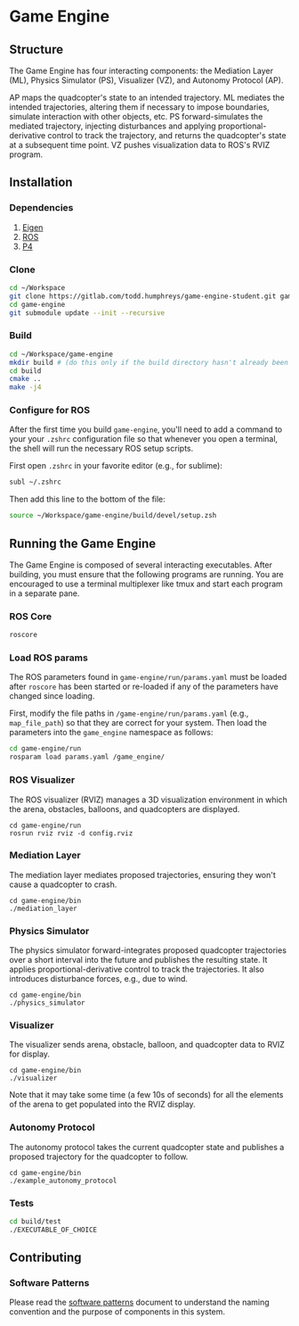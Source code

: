 # Game Engine
## Structure
The Game Engine has four interacting components: the Mediation Layer (ML),
Physics Simulator (PS), Visualizer (VZ), and Autonomy Protocol (AP). 

AP maps the quadcopter's state to an intended trajectory. ML mediates the
intended trajectories, altering them if necessary to impose boundaries,
simulate interaction with other objects, etc.  PS forward-simulates the
mediated trajectory, injecting disturbances and applying
proportional-derivative control to track the trajectory, and returns the
quadcopter's state at a subsequent time point. VZ pushes visualization data to
ROS's RVIZ program.

## Installation
### Dependencies
1. [Eigen](https://eigen.tuxfamily.org)
2. [ROS](http://www.ros.org)
3. [P4](https://gitlab.com/radionavlab/public/p4)

### Clone
```bash
cd ~/Workspace
git clone https://gitlab.com/todd.humphreys/game-engine-student.git game-engine
cd game-engine
git submodule update --init --recursive
```

<!--- [Todd doesn't think any of this is necessary] ### Building Dependencies

If you are cloning or using the repository for the first time, you will need
to build the dependencies (the submodules). They all use the same build
process, included below.

<p>
<details>

Note: If you want to make the dependencies available system-wide, follow the
`make` command with `sudo make install`.

#### Eigen

```bash
cd ~/Workspace/game-engine-student/src/dependencies/P4/dependencies/eigen
mkdir build 
cd build
cmake ..
make -j4
```

#### osqp

```bash
cd ~/Workspace/game-engine-student/src/dependencies/P4/dependencies/osqp
mkdir build 
cd build
cmake ..
make -j4
sudo make install
```

#### p4

```bash
cd ~/Workspace/game-engine-student/src/dependencies/P4/
mkdir build 
cd build
cmake ..
make -j4
```

#### mg-msgs

```bash
cd ~/Workspace/game-engine-student/src/dependencies/mg-msgs/
mkdir build 
cd build
cmake ..
make -j4
```

#### yaml-cpp

```bash
cd ~/Workspace/game-engine-student/src/dependencies/yaml-cpp/
mkdir build 
cd build
cmake ..
make -j4
```

</details>
</p>

### Build

Note: you may need to tell CMake where to find the OSQP dependency. 

<p>
<details>
To do this, open the cmake curses interface:

```bash
mkdir build # (if the build directory hasn't already been created)
cd build
cmake ..
```
Navigate to the `osqp_DIR` setting and change it to the location of the osqp binaries. It may be different depending where you cloned the repositories to, but for my virtual machine, it looks something like this:
```
/home/aerial-robotics/Workspace/game-engine-student/src/dependencies/P4/dependencies/osqp/build
```
</details>
</p> -->

### Build

```bash
cd ~/Workspace/game-engine
mkdir build # (do this only if the build directory hasn't already been created)
cd build
cmake ..
make -j4
```

### Configure for ROS
After the first time you build `game-engine`, you'll need to add a command
to your your `.zshrc` configuration file so that whenever you open a terminal,
the shell will run the necessary ROS setup scripts.

First open `.zshrc` in your favorite editor (e.g., for sublime):
```bash
subl ~/.zshrc
```
Then add this line to the bottom of the file:
```bash
source ~/Workspace/game-engine/build/devel/setup.zsh
```

## Running the Game Engine
The Game Engine is composed of several interacting executables. After
building, you must ensure that the following programs are running. You are
encouraged to use a terminal multiplexer like tmux and start each program in a
separate pane.

### ROS Core
```bash
roscore
```

### Load ROS params
The ROS parameters found in `game-engine/run/params.yaml` must be loaded after
`roscore` has been started or re-loaded if any of the parameters have changed
since loading.

First, modify the file paths in `/game-engine/run/params.yaml` (e.g.,
`map_file_path`) so that they are correct for your system.  Then load the
parameters into the `game_engine` namespace as follows:
```bash
cd game-engine/run
rosparam load params.yaml /game_engine/
```

### ROS Visualizer
The ROS visualizer (RVIZ) manages a 3D visualization environment in which the
arena, obstacles, balloons, and quadcopters are displayed.
```
cd game-engine/run
rosrun rviz rviz -d config.rviz
```

### Mediation Layer
The mediation layer mediates proposed trajectories, ensuring they won't
cause a quadcopter to crash.
```
cd game-engine/bin
./mediation_layer
```

### Physics Simulator
The physics simulator forward-integrates proposed quadcopter trajectories over
a short interval into the future and publishes the resulting state.  It
applies proportional-derivative control to track the trajectories.  It also
introduces disturbance forces, e.g., due to wind.
```
cd game-engine/bin
./physics_simulator
```

### Visualizer
The visualizer sends arena, obstacle, balloon, and quadcopter data
to RVIZ for display.
```
cd game-engine/bin
./visualizer
```
Note that it may take some time (a few 10s of seconds) for all the elements of
the arena to get populated into the RVIZ display.

### Autonomy Protocol
The autonomy protocol takes the current quadcopter state and publishes a
proposed trajectory for the quadcopter to follow.
```
cd game-engine/bin
./example_autonomy_protocol
```

### Tests
```bash
cd build/test
./EXECUTABLE_OF_CHOICE
```

## Contributing
### Software Patterns
Please read the [software patterns](doc/software-patterns.md) document to
understand the naming convention and the purpose of components in this system.


